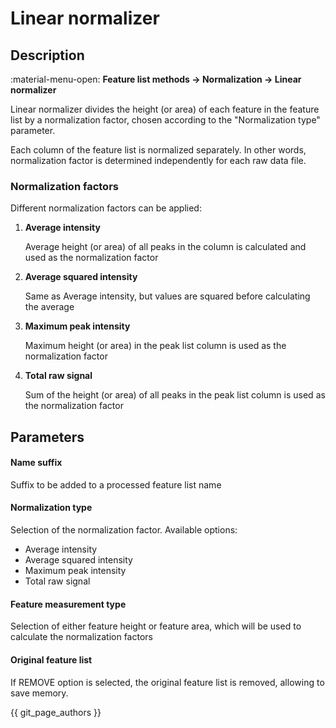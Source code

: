 # **Linear normalizer**

## **Description**

:material-menu-open: **Feature list methods → Normalization → Linear normalizer**

Linear normalizer divides the height (or area) of each feature in the feature list by a normalization factor, chosen according to the "Normalization type" parameter. 

Each column of the feature list is normalized separately. In other words, normalization factor is determined independently for each raw data file.

### **Normalization factors**

Different normalization factors can be applied:

1. **Average intensity**

    Average height (or area) of all peaks in the column is calculated and used as the normalization factor

2. **Average squared intensity**

    Same as Average intensity, but values are squared before calculating the average

3. **Maximum peak intensity**

    Maximum height (or area) in the peak list column is used as the normalization factor

4. **Total raw signal**

    Sum of the height (or area) of all peaks in the peak list column is used as the normalization factor

## **Parameters**

#### **Name suffix**

Suffix to be added to a processed feature list name

#### **Normalization type**

Selection of the normalization factor. Available options:

- Average intensity
- Average squared intensity
- Maximum peak intensity
- Total raw signal

#### **Feature measurement type**

Selection of either feature height or feature area, which will be used to calculate the normalization factors

#### **Original feature list**

If REMOVE option is selected, the original feature list is  removed, allowing to save memory.

{{ git_page_authors }}